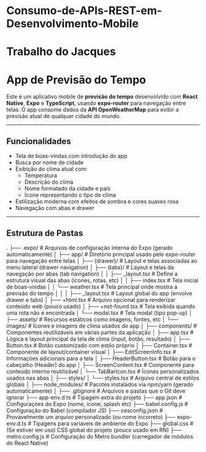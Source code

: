 # Consumo-de-APIs-REST-em-Desenvolvimento-Mobile
# Trabalho do Jacques
# App de Previsão do Tempo

Este é um aplicativo mobile de **previsão do tempo** desenvolvido com **React Native**, **Expo** e **TypeScript**, usando **expo-router** para navegação entre telas. O app consome dados da **API OpenWeatherMap** para exibir a previsão atual de qualquer cidade do mundo.

---

## Funcionalidades

- Tela de boas-vindas com introdução do app
- Busca por nome de cidade
- Exibição do clima atual com:
  - Temperatura
  - Descrição do clima
  - Nome formatado da cidade e país
  - Ícone representando o tipo de clima
- Estilização moderna com efeitos de sombra e cores suaves roxa
- Navegação com abas e drawer

---

## Estrutura de Pastas
.
├── .expo/                        # Arquivos de configuração interna do Expo (gerado automaticamente)
│
├── app/                          # Diretório principal usado pelo expo-router para navegação entre telas
│   ├── (drawer)/                 # Layout e telas associadas ao menu lateral (drawer navigation)
│   ├── (tabs)/                   # Layout e telas da navegação por abas (tab navigation)
│   │   ├── _layout.tsx          # Define a estrutura visual das abas (ícones, rotas, etc)
│   │   ├── index.tsx            # Tela inicial de boas-vindas
│   │   └── weather.tsx          # Tela principal onde mostra a previsão do tempo
│   │
│   ├── _layout.tsx              # Layout global do app (envolve drawer e tabs)
│   ├── +html.tsx                # Arquivo opcional para renderizar conteúdo web (pouco usado)
│   ├── +not-found.tsx           # Tela exibida quando uma rota não é encontrada
│   └── modal.tsx                # Tela modal (tipo pop-up)
│
├── assets/                      # Recursos estáticos como imagens, fontes, etc
│   └── images/                  # Ícones e imagens de clima usados do app
│
├── components/                  # Componentes reutilizáveis em várias partes da aplicação
│   ├── app.tsx                  # Lógica e layout principal da tela de clima (input, botão, resultado)
│   ├── Button.tsx               # Botão customizado com estilo próprio
│   ├── Container.tsx            # Componente de layout/container visual
│   ├── EditScreenInfo.tsx       # Informações adicionais para a tela
│   ├── HeaderButton.tsx         # Botão para o cabeçalho (Header) do app
│   ├── ScreenContent.tsx        # Componente para conteúdo interno reutilizável
│   └── TabBarIcon.tsx           # Ícones personalizados usados nas abas
│
├── styles/
│   └── styles.tsx               # Arquivo central de estilos globais
│
├── node_modules/                # Pacotes instalados via npm/yarn (gerado automaticamente)
│
├── .gitignore                   # Arquivos e pastas que o Git deve ignorar
├── app-env.d.ts                 # Tipagem extra do projeto
├── app.json                     # Configurações do Expo (nome, ícone, splash etc)
├── babel.config.js              # Configuração do Babel (compilador JS)
├── cesconfig.json               # Provavelmente um arquivo personalizado (ou nome incorreto)
├── expo-env.d.ts                # Tipagens para variáveis de ambiente do Expo
├── global.css                   # (Se estiver em uso) CSS global do projeto (pouco usado em RN)
├── metro.config.js              # Configuração do Metro bundler (carregador de módulos do React Native)

